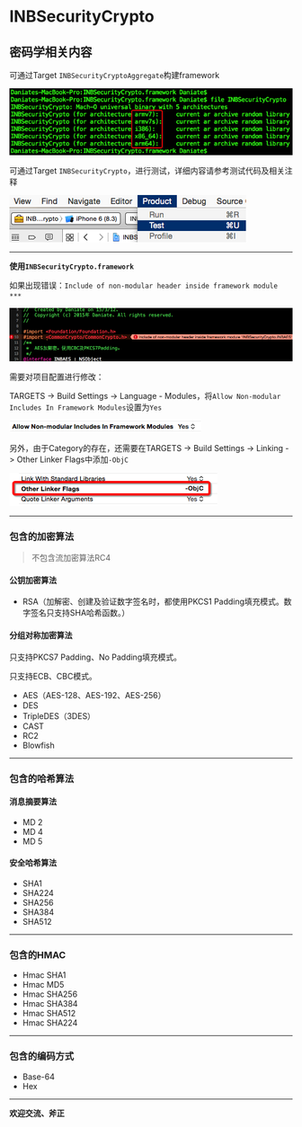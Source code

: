 # INBSecurityCrypto

## 密码学相关内容

可通过Target `INBSecurityCryptoAggregate`构建framework

![image](./images/INBSecurityCrypto_architectures.png)

可通过Target `INBSecurityCrypto`，进行测试，详细内容请参考测试代码及相关注释

![image](./images/INBSecurityCrypto_Test.png)

---

**使用`INBSecurityCrypto.framework`**

如果出现错误：`Include of non-modular header inside framework module ***`

![image](./images/INBSecurityCrypto_error.png)

需要对项目配置进行修改：

TARGETS -> Build Settings -> Language - Modules，将`Allow Non-modular Includes In Framework Modules`设置为`Yes`

![image](./images/INBSecurityCrypto_Allow_Non-modular.png)

另外，由于Category的存在，还需要在TARGETS -> Build Settings -> Linking -> Other Linker Flags中添加`-ObjC`

![image](./images/INBSecurityCrypto_Other_Linker_Flags.png)

---

### 包含的加密算法

> 不包含流加密算法RC4

#### 公钥加密算法

* RSA（加解密、创建及验证数字签名时，都使用PKCS1 Padding填充模式。数字签名只支持SHA哈希函数。）

#### 分组对称加密算法

只支持PKCS7 Padding、No Padding填充模式。

只支持ECB、CBC模式。

* AES（AES-128、AES-192、AES-256）
* DES
* TripleDES（3DES）
* CAST
* RC2
* Blowfish

---

### 包含的哈希算法

#### 消息摘要算法

* MD 2
* MD 4
* MD 5

#### 安全哈希算法

* SHA1
* SHA224
* SHA256
* SHA384
* SHA512

---

### 包含的HMAC

* Hmac SHA1
* Hmac MD5
* Hmac SHA256
* Hmac SHA384
* Hmac SHA512
* Hmac SHA224

---

### 包含的编码方式

* Base-64
* Hex

---

**欢迎交流、斧正**